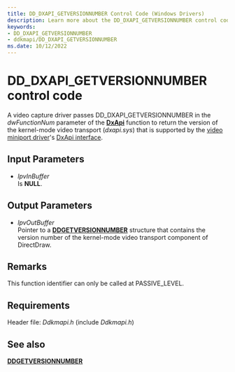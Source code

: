 ```yaml
---
title: DD_DXAPI_GETVERSIONNUMBER Control Code (Windows Drivers)
description: Learn more about the DD_DXAPI_GETVERSIONNUMBER control code.
keywords:
- DD_DXAPI_GETVERSIONNUMBER
- ddkmapi/DD_DXAPI_GETVERSIONNUMBER
ms.date: 10/12/2022
---
```


# DD\_DXAPI\_GETVERSIONNUMBER control code

A video capture driver passes DD\_DXAPI\_GETVERSIONNUMBER in the *dwFunctionNum* parameter of the [**DxApi**](nf-dxapi-dxapi.md) function to return the version of the kernel-mode video transport (*dxapi.sys*) that is supported by the [video miniport driver](video-miniport-drivers-in-the-windows-2000-display-driver-model.md)'s [DxApi interface](/windows/win32/api/dxmini/ns-dxmini-dxapi_interface).

## Input Parameters

- *lpvInBuffer*  
    Is **NULL**.

## Output Parameters

- *lpvOutBuffer*  
    Pointer to a [**DDGETVERSIONNUMBER**](/windows/win32/api/ddkmapi/ns-ddkmapi-ddgetversionnumber) structure that contains the version number of the kernel-mode video transport component of DirectDraw.

## Remarks

This function identifier can only be called at PASSIVE\_LEVEL.

## Requirements

Header file: *Ddkmapi.h* (include *Ddkmapi.h*)

## See also

[**DDGETVERSIONNUMBER**](/windows/win32/api/ddkmapi/ns-ddkmapi-ddgetversionnumber)
